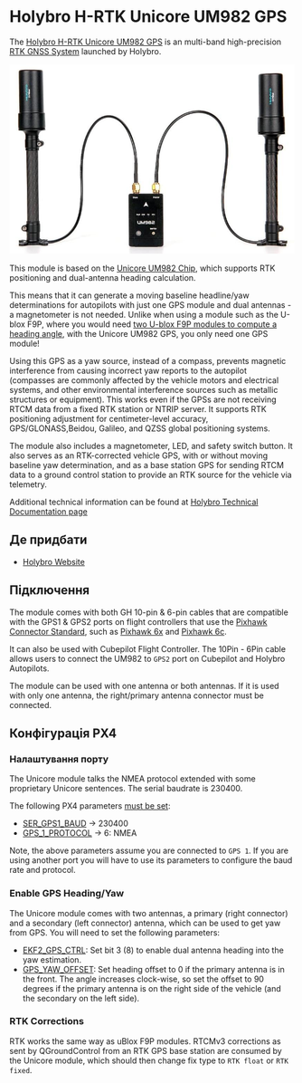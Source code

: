 # Holybro H-RTK Unicore UM982 GPS

The [Holybro H-RTK Unicore UM982 GPS](https://holybro.com/products/h-rtk-um982) is an multi-band high-precision [RTK GNSS System](../gps_compass/rtk_gps.md) launched by Holybro.

![HB-pmw3901-1](../../assets/hardware/gps/holybro-unicore-um982/holybro-unicore-um982-1.jpg)

This module is based on the [Unicore UM982 Chip](https://en.unicorecomm.com/products/detail/24), which supports RTK positioning and dual-antenna heading calculation.

This means that it can generate a moving baseline headline/yaw determinations for autopilots with just one GPS module and dual antennas - a magnetometer is not needed. Unlike when using a module such as the U-blox F9P, where you would need [two U-blox F9P modules to compute a heading angle](../gps_compass/u-blox_f9p_heading.md), with the Unicore UM982 GPS, you only need one GPS module!

Using this GPS as a yaw source, instead of a compass, prevents magnetic interference from causing incorrect yaw reports to the autopilot (compasses are commonly affected by the vehicle motors and electrical systems, and other environmental interference sources such as metallic structures or equipment). This works even if the GPSs are not receiving RTCM data from a fixed RTK station or NTRIP server. It supports RTK positioning adjustment for centimeter-level accuracy, GPS/GLONASS,Beidou, Galileo, and QZSS global positioning systems.

The module also includes a magnetometer, LED, and safety switch button. It also serves as an RTK-corrected vehicle GPS, with or without moving baseline yaw determination, and as a base station GPS for sending RTCM data to a ground control station to provide an RTK source for the vehicle via telemetry.

Additional technical information can be found at [Holybro Technical Documentation page](https://docs.holybro.com/gps-and-rtk-system/h-rtk-unicore-um982)

## Де придбати

* [Holybro Website](https://holybro.com/products/h-rtk-um982)


## Підключення

The module comes with both GH 10-pin & 6-pin cables that are compatible with the GPS1 & GPS2 ports on flight controllers that use the [Pixhawk Connector Standard](https://github.com/pixhawk/Pixhawk-Standards/blob/master/DS-009%20Pixhawk%20Connector%20Standard.pdf), such as [Pixhawk 6x](../flight_controller/pixhawk6x.md) and [Pixhawk 6c](../flight_controller/pixhawk6c.md).

It can also be used with Cubepilot Flight Controller. The 10Pin - 6Pin cable allows users to connect the UM982 to `GPS2` port on Cubepilot and Holybro Autopilots.

The module can be used with one antenna or both antennas. If it is used with only one antenna, the right/primary antenna connector must be connected.

## Конфігурація PX4

### Налаштування порту

The Unicore module talks the NMEA protocol extended with some proprietary Unicore sentences. The serial baudrate is 230400.

The following PX4 parameters [must be set](../advanced_config/parameters.md):

- [SER_GPS1_BAUD](../advanced_config/parameter_reference.md#SER_GPS1_BAUD) -> 230400
- [GPS_1_PROTOCOL](../advanced_config/parameter_reference.md#GPS_1_PROTOCOL) -> 6: NMEA

Note, the above parameters assume you are connected to `GPS 1`. If you are using another port you will have to use its parameters to configure the baud rate and protocol.

### Enable GPS Heading/Yaw

The Unicore module comes with two antennas, a primary (right connector) and a secondary (left connector) antenna, which can be used to get yaw from GPS. You will need to set the following parameters:

- [EKF2_GPS_CTRL](../advanced_config/parameter_reference.md#EKF2_GPS_CTRL): Set bit 3 (8) to enable dual antenna heading into the yaw estimation.
- [GPS_YAW_OFFSET](../advanced_config/parameter_reference.md#GPS_YAW_OFFSET): Set heading offset to 0 if the primary antenna is in the front. The angle increases clock-wise, so set the offset to 90 degrees if the primary antenna is on the right side of the vehicle (and the secondary on the left side).

### RTK Corrections

RTK works the same way as uBlox F9P modules. RTCMv3 corrections as sent by QGroundControl from an RTK GPS base station are consumed by the Unicore module, which should then change fix type to `RTK float` or `RTK fixed`.
